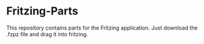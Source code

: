 # Fritzing-Parts

This repository contains parts for the Fritzing application. Just download the .fzpz file and drag it into fritzing.